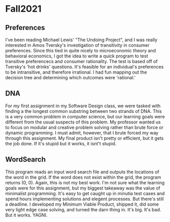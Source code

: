# Fall2021
Preferences
-----------
I've been reading Michael Lewis' "The Undoing Project", and I was really interested in Amos Tversky's investigation of transitivity in consumer preferences. Since this tied in quite nicely to microeconomic theory and behavioral economics, I got the idea to write a quick program to test transitive preferencecs and consumer rationality. The test is based off of Tversky's 'hot drinks' questions. It's feasible for an individual's preferences to be intransitive, and therefore irrational. I had fun mapping out the decision tree and determining which outcomes were 'rational.'


DNA
---
For my first assignment in my Software Design class, we were tasked with finding a the longest common substring between two strands of DNA. This is a very common problem in computer science, but our learning goals were different from the usual suspects of this problem. My professor wanted us to focus on modular and creative problem solving rather than brute force or dynamic programming. I must admit, however, that I brute forced my way through this assignment. My final product isn't pretty or efficient, but it gets the job done. If it's stupid but it works, it isnt't stupid.


WordSearch
----------
This program reads an input word search file and outputs the locations of the word in the grid. If the word does not exist within the grid, the program returns (0, 0). Again, this is not my best work. I'm not sure what the learning goals were for this assignment, but my biggest takeaway was the value of minimalist programming. It's easy to get caught up in minutia test cases and spend hours implementing solutions and elegent processes. But there's still a deadline. I developed my Minimum Viable Product, shipped it, did some very light edge case solving, and turned the darn thing in. It's big. It's bad. But it works. YAGNI.
